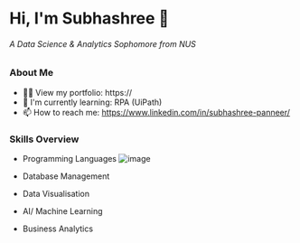 # Hi, I'm Subhashree 👋 
###### A Data Science & Analytics Sophomore from NUS

### About Me
- 👨‍💻 View my portfolio: https://
- 🌱 I'm currently learning: RPA (UiPath)
- 📫 How to reach me: https://www.linkedin.com/in/subhashree-panneer/

### Skills Overview
- Programming Languages
  ![image](https://github.com/subhashree0209/subhashree0209/assets/169425675/a799a115-e6e0-41c3-9a30-9b14178bb553)


- Database Management

- Data Visualisation

- AI/ Machine Learning

- Business Analytics




